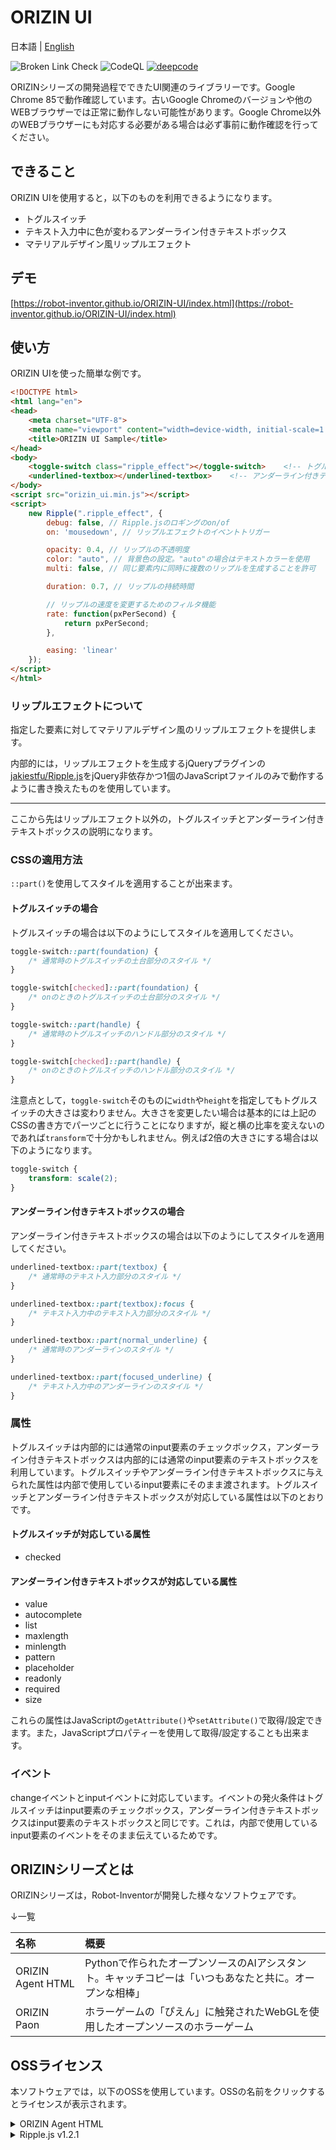 # ORIZIN UI

日本語 | [English](README_en.md)

![Broken Link Check](https://github.com/Robot-Inventor/ORIZIN-UI/workflows/Broken%20Link%20Check/badge.svg) ![CodeQL](https://github.com/Robot-Inventor/ORIZIN-UI/workflows/CodeQL/badge.svg) [![deepcode](https://www.deepcode.ai/api/gh/badge?key=eyJhbGciOiJIUzI1NiIsInR5cCI6IkpXVCJ9.eyJwbGF0Zm9ybTEiOiJnaCIsIm93bmVyMSI6IlJvYm90LUludmVudG9yIiwicmVwbzEiOiJPUklaSU4tVUkiLCJpbmNsdWRlTGludCI6ZmFsc2UsImF1dGhvcklkIjoxOTUwNCwiaWF0IjoxNjAxNDgwMDM3fQ.6SSplvJLANbclZT-dLtCYyz-tYTmFlI5SFwiWuC1Ykc)](https://www.deepcode.ai/app/gh/Robot-Inventor/ORIZIN-UI/_/dashboard?utm_content=gh%2FRobot-Inventor%2FORIZIN-UI)

ORIZINシリーズの開発過程でできたUI関連のライブラリーです。Google Chrome 85で動作確認しています。古いGoogle Chromeのバージョンや他のWEBブラウザーでは正常に動作しない可能性があります。Google Chrome以外のWEBブラウザーにも対応する必要がある場合は必ず事前に動作確認を行ってください。

## できること

ORIZIN UIを使用すると，以下のものを利用できるようになります。

- トグルスイッチ
- テキスト入力中に色が変わるアンダーライン付きテキストボックス
- マテリアルデザイン風リップルエフェクト

## デモ

[https://robot-inventor.github.io/ORIZIN-UI/index.html](https://robot-inventor.github.io/ORIZIN-UI/index.html)

## 使い方

ORIZIN UIを使った簡単な例です。

```html
<!DOCTYPE html>
<html lang="en">
<head>
    <meta charset="UTF-8">
    <meta name="viewport" content="width=device-width, initial-scale=1.0">
    <title>ORIZIN UI Sample</title>
</head>
<body>
    <toggle-switch class="ripple_effect"></toggle-switch>    <!-- トグルスイッチ -->
    <underlined-textbox></underlined-textbox>    <!-- アンダーライン付きテキストボックス -->
</body>
<script src="orizin_ui.min.js"></script>
<script>
    new Ripple(".ripple_effect", {
        debug: false, // Ripple.jsのロギングのon/of
        on: 'mousedown', // リップルエフェクトのイベントトリガー

        opacity: 0.4, // リップルの不透明度
        color: "auto", // 背景色の設定。"auto"の場合はテキストカラーを使用
        multi: false, // 同じ要素内に同時に複数のリップルを生成することを許可

        duration: 0.7, // リップルの持続時間

        // リップルの速度を変更するためのフィルタ機能
        rate: function(pxPerSecond) {
            return pxPerSecond;
        },

        easing: 'linear'
    });
</script>
</html>
```

### リップルエフェクトについて

指定した要素に対してマテリアルデザイン風のリップルエフェクトを提供します。

内部的には，リップルエフェクトを生成するjQueryプラグインの[jakiestfu/Ripple.js](https://github.com/jakiestfu/Ripple.js)をjQuery非依存かつ1個のJavaScriptファイルのみで動作するように書き換えたものを使用しています。

--------------------

ここから先はリップルエフェクト以外の，トグルスイッチとアンダーライン付きテキストボックスの説明になります。

### CSSの適用方法

``::part()``を使用してスタイルを適用することが出来ます。

#### トグルスイッチの場合

トグルスイッチの場合は以下のようにしてスタイルを適用してください。

```css
toggle-switch::part(foundation) {
    /* 通常時のトグルスイッチの土台部分のスタイル */
}

toggle-switch[checked]::part(foundation) {
    /* onのときのトグルスイッチの土台部分のスタイル */
}

toggle-switch::part(handle) {
    /* 通常時のトグルスイッチのハンドル部分のスタイル */
}

toggle-switch[checked]::part(handle) {
    /* onのときのトグルスイッチのハンドル部分のスタイル */
}
```

注意点として，``toggle-switch``そのものに``width``や``height``を指定してもトグルスイッチの大きさは変わりません。大きさを変更したい場合は基本的には上記のCSSの書き方でパーツごとに行うことになりますが，縦と横の比率を変えないのであれば``transform``で十分かもしれません。例えば2倍の大きさにする場合は以下のようになります。

```css
toggle-switch {
    transform: scale(2);
}
```

#### アンダーライン付きテキストボックスの場合

アンダーライン付きテキストボックスの場合は以下のようにしてスタイルを適用してください。

```css
underlined-textbox::part(textbox) {
    /* 通常時のテキスト入力部分のスタイル */
}

underlined-textbox::part(textbox):focus {
    /* テキスト入力中のテキスト入力部分のスタイル */
}

underlined-textbox::part(normal_underline) {
    /* 通常時のアンダーラインのスタイル */
}

underlined-textbox::part(focused_underline) {
    /* テキスト入力中のアンダーラインのスタイル */
}
```

### 属性

トグルスイッチは内部的には通常のinput要素のチェックボックス，アンダーライン付きテキストボックスは内部的には通常のinput要素のテキストボックスを利用しています。トグルスイッチやアンダーライン付きテキストボックスに与えられた属性は内部で使用しているinput要素にそのまま渡されます。トグルスイッチとアンダーライン付きテキストボックスが対応している属性は以下のとおりです。

#### トグルスイッチが対応している属性

- checked

#### アンダーライン付きテキストボックスが対応している属性

- value
- autocomplete
- list
- maxlength
- minlength
- pattern
- placeholder
- readonly
- required
- size

これらの属性はJavaScriptの``getAttribute()``や``setAttribute()``で取得/設定できます。また，JavaScriptプロパティーを使用して取得/設定することも出来ます。

### イベント

changeイベントとinputイベントに対応しています。イベントの発火条件はトグルスイッチはinput要素のチェックボックス，アンダーライン付きテキストボックスはinput要素のテキストボックスと同じです。これは，内部で使用しているinput要素のイベントをそのまま伝えているためです。

## ORIZINシリーズとは

ORIZINシリーズは，Robot-Inventorが開発した様々なソフトウェアです。

↓一覧

|名称|概要|
|:--|:--|
|ORIZIN Agent HTML|Pythonで作られたオープンソースのAIアシスタント。キャッチコピーは「いつもあなたと共に。オープンな相棒」|
|ORIZIN Paon|ホラーゲームの「ぴえん」に触発されたWebGLを使用したオープンソースのホラーゲーム|

## OSSライセンス

本ソフトウェアでは，以下のOSSを使用しています。OSSの名前をクリックするとライセンスが表示されます。

<details>
    <summary>ORIZIN Agent HTML</summary>
MIT License

Copyright (c) 2019 - 2020 Robot-Inventor

Permission is hereby granted, free of charge, to any person obtaining a copy
of this software and associated documentation files (the "Software"), to deal
in the Software without restriction, including without limitation the rights
to use, copy, modify, merge, publish, distribute, sublicense, and/or sell
copies of the Software, and to permit persons to whom the Software is
furnished to do so, subject to the following conditions:

The above copyright notice and this permission notice shall be included in all
copies or substantial portions of the Software.

THE SOFTWARE IS PROVIDED "AS IS", WITHOUT WARRANTY OF ANY KIND, EXPRESS OR
IMPLIED, INCLUDING BUT NOT LIMITED TO THE WARRANTIES OF MERCHANTABILITY,
FITNESS FOR A PARTICULAR PURPOSE AND NONINFRINGEMENT. IN NO EVENT SHALL THE
AUTHORS OR COPYRIGHT HOLDERS BE LIABLE FOR ANY CLAIM, DAMAGES OR OTHER
LIABILITY, WHETHER IN AN ACTION OF CONTRACT, TORT OR OTHERWISE, ARISING FROM,
OUT OF OR IN CONNECTION WITH THE SOFTWARE OR THE USE OR OTHER DEALINGS IN THE
SOFTWARE.
</details>
<details>
    <summary>Ripple.js v1.2.1</summary>
The MIT License (MIT)

Copyright (c) 2014 Jacob Kelley

Permission is hereby granted, free of charge, to any person obtaining a copy
of this software and associated documentation files (the "Software"), to deal
in the Software without restriction, including without limitation the rights
to use, copy, modify, merge, publish, distribute, sublicense, and/or sell
copies of the Software, and to permit persons to whom the Software is
furnished to do so, subject to the following conditions:

The above copyright notice and this permission notice shall be included in all
copies or substantial portions of the Software.

THE SOFTWARE IS PROVIDED "AS IS", WITHOUT WARRANTY OF ANY KIND, EXPRESS OR
IMPLIED, INCLUDING BUT NOT LIMITED TO THE WARRANTIES OF MERCHANTABILITY,
FITNESS FOR A PARTICULAR PURPOSE AND NONINFRINGEMENT. IN NO EVENT SHALL THE
AUTHORS OR COPYRIGHT HOLDERS BE LIABLE FOR ANY CLAIM, DAMAGES OR OTHER
LIABILITY, WHETHER IN AN ACTION OF CONTRACT, TORT OR OTHERWISE, ARISING FROM,
OUT OF OR IN CONNECTION WITH THE SOFTWARE OR THE USE OR OTHER DEALINGS IN THE
SOFTWARE.
</details>
